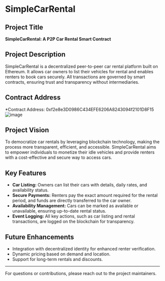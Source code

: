 # SimpleCarRental

## Project Title
**SimpleCarRental: A P2P Car Rental Smart Contract**

## Project Description
SimpleCarRental is a decentralized peer-to-peer car rental platform built on Ethereum. It allows car owners to list their vehicles for rental and enables renters to book cars securely. All transactions are governed by smart contracts, ensuring trust and transparency without intermediaries.

## Contract Address
*Contract Address: 0xf2e8e3D0986C434EFE6206A8243094f2101D8F15
![image](https://github.com/user-attachments/assets/e2b9b72d-57ef-4f5d-ab24-f49f43f14bfc)


## Project Vision
To democratize car rentals by leveraging blockchain technology, making the process more transparent, efficient, and accessible. SimpleCarRental aims to empower individuals to monetize their idle vehicles and provide renters with a cost-effective and secure way to access cars.

## Key Features
- **Car Listing:** Owners can list their cars with details, daily rates, and availability status.
- **Secure Payments:** Renters pay the exact amount required for the rental period, and funds are directly transferred to the car owner.
- **Availability Management:** Cars can be marked as available or unavailable, ensuring up-to-date rental status.
- **Event Logging:** All key actions, such as car listing and rental transactions, are logged on the blockchain for transparency.


## Future Enhancements
- Integration with decentralized identity for enhanced renter verification.
- Dynamic pricing based on demand and location.
- Support for long-term rentals and discounts.

---
For questions or contributions, please reach out to the project maintainers.

